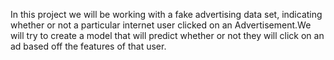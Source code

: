 In this project we will be working with a fake advertising data set, indicating whether or not a particular internet user clicked on an
Advertisement.We will try to create a model that will predict whether or not they will click on an ad based off the features of that user.
